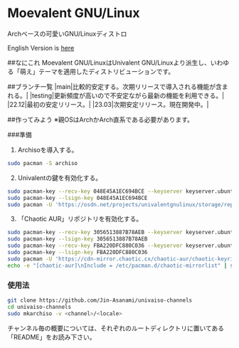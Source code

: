 # Moevalent GNU/Linux
Archベースの可愛いGNU/Linuxディストロ

English Version is <a href="README.md">here</a>

##なにこれ
Moevalent GNU/LinuxはUnivalent GNU/Linuxより派生し、いわゆる「萌え」テーマを適用したディストリビューションです。

##ブランチ一覧
|main|比較的安定する。次期リリースで導入される機能が含まれる。|
|testing|更新頻度が高いので不安定ながら最新の機能を利用できる。|
|22.12|最初の安定リリース。|
|23.03|次期安定リリース。現在開発中。|

##作ってみよう
※親OSはArchかArch直系である必要があります。

###準備

1. Archisoを導入する。
```bash
sudo pacman -S archiso
```

2. Univalentの鍵を有効化する。
```bash
sudo pacman-key --recv-key 048E45A1EC694BCE --keyserver keyserver.ubuntu.com
sudo pacman-key --lsign-key 048E45A1EC694BCE
sudo pacman -U 'https://osdn.net/projects/univalentgnulinux/storage/repo/univalent-signed/univalent-keyring-20221215-1-any.pkg.tar.zst' 'https://osdn.net/projects/univalentgnulinux/storage/repo/univalent-signed/univalent-mirrorlist-20221215-1-any.pkg.tar.zst'
```

3. 「Chaotic AUR」リポジトリを有効化する。
```bash
sudo pacman-key --recv-key 3056513887B78AEB --keyserver keyserver.ubuntu.com
sudo pacman-key --lsign-key 3056513887B78AEB
sudo pacman-key --recv-key FBA220DFC880C036 --keyserver keyserver.ubuntu.com
sudo pacman-key --lsign-key FBA220DFC880C036
sudo pacman -U 'https://cdn-mirror.chaotic.cx/chaotic-aur/chaotic-keyring.pkg.tar.zst' 'https://cdn-mirror.chaotic.cx/chaotic-aur/chaotic-mirrorlist.pkg.tar.zst'
echo -e "[chaotic-aur]\nInclude = /etc/pacman.d/chaotic-mirrorlist" | sudo tee -a /etc/pacman.conf
```

### 使用法
```bash
git clone https://github.com/Jin-Asanami/univaiso-channels
cd univaiso-channels
sudo mkarchiso -v <channel>/<locale>
```

チャンネル毎の概要については、それぞれのルートディレクトリに置いてある「README」をお読み下さい。
